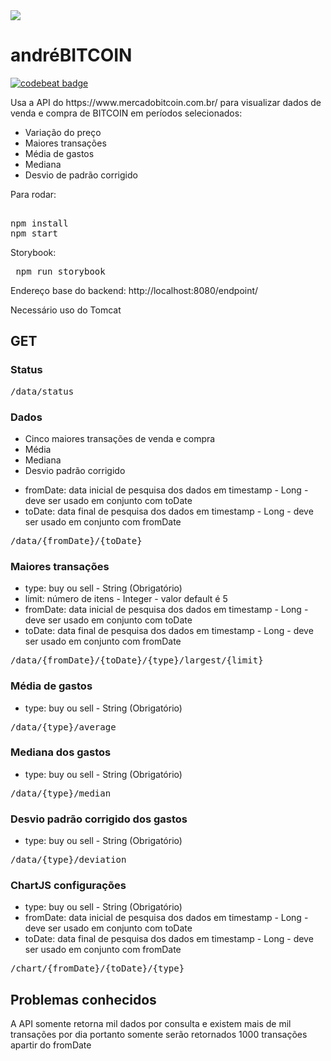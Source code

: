 <img src="https://upload.wikimedia.org/wikipedia/commons/c/cf/Bitcoin.com_logo.png"/>

<h1>andréBITCOIN</h1>

<a href="https://codebeat.co/projects/github-com-diasduzurf-andrebitcoin-master"><img alt="codebeat badge" src="https://codebeat.co/badges/1311f527-e216-47ef-839f-f9e7086e4941" /></a>

<p>Usa a API do https://www.mercadobitcoin.com.br/ para visualizar dados de venda e compra de BITCOIN em períodos selecionados:<p>
<ul>
<li>Variação do preço</li>
<li>Maiores transações</li>
<li>Média de gastos</li>
<li>Mediana</li>
<li>Desvio de padrão corrigido</li>
</ul>

<p>
Para rodar:
<pre> 
<span>npm install<span> 
<span>npm start<span> 
</pre>
</p>

<p>
Storybook:
<pre> npm run storybook </pre>
</p>

<p> Endereço base do backend: http://localhost:8080/endpoint/ </p>
<p> Necessário uso do Tomcat</p>

<h2>GET</h2>

<h3> Status </h3>
<pre>
/data/status
</pre>

<h3> Dados </h3>
<ul>
  <li>Cinco maiores transações de venda e compra</li>
  <li>Média</li>
  <li>Mediana</li>
  <li>Desvio padrão corrigido</li>
</ul>

<ul>
  <li>fromDate: data inicial de pesquisa dos dados em timestamp - Long - deve ser usado em conjunto com toDate</li>
  <li>toDate: data final de pesquisa dos dados em timestamp - Long - deve ser usado em conjunto com fromDate</li>
</ul>

<pre>
/data/{fromDate}/{toDate}
</pre>

<h3>Maiores transações</h3>
<ul>
  <li>type: buy ou sell - String (Obrigatório)</li>
  <li>limit: número de itens - Integer - valor default é 5</li>
  <li>fromDate: data inicial de pesquisa dos dados em timestamp - Long - deve ser usado em conjunto com toDate</li>
  <li>toDate: data final de pesquisa dos dados em timestamp - Long - deve ser usado em conjunto com fromDate</li>
</ul>

<pre>
/data/{fromDate}/{toDate}/{type}/largest/{limit}
</pre>

<h3>Média de gastos</h3>
<ul>
<li>type: buy ou sell - String (Obrigatório)</li>
</ul>

<pre>
/data/{type}/average
</pre>

<h3>Mediana dos gastos</h3>
<ul>
<li>type: buy ou sell - String (Obrigatório)</li>
</ul>

<pre>
/data/{type}/median
</pre>

<h3>Desvio padrão corrigido dos gastos</h3>
<ul>
  <li>type: buy ou sell - String (Obrigatório)</li>
</ul>

<pre>
/data/{type}/deviation
</pre>

<h3>ChartJS configurações</h3>
<ul>
  <li>type: buy ou sell - String (Obrigatório)</li>
  <li>fromDate: data inicial de pesquisa dos dados em timestamp - Long - deve ser usado em conjunto com toDate</li>
  <li>toDate: data final de pesquisa dos dados em timestamp - Long - deve ser usado em conjunto com fromDate</li>
</ul>

<pre>
/chart/{fromDate}/{toDate}/{type}
</pre>

<h2>Problemas conhecidos </h2>

<p> A API somente retorna mil dados por consulta e existem mais de mil transações por dia portanto somente serão retornados 1000 transações apartir do fromDate</p>
